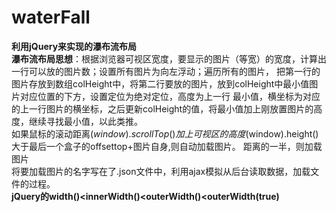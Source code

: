 # waterFall
**利用jQuery来实现的瀑布流布局**<br/>
**瀑布流布局思想**：根据浏览器可视区宽度，要显示的图片（等宽）的宽度，计算出一行可以放的图片数；设置所有图片为向左浮动；遍历所有的图片，
把第一行的图片存放到数组colHeight中，将第二行要放的图片，放到colHeight中最小值图片对应位置的下方，设置定位为绝对定位，高度为上一行
最小值，横坐标为对应的上一行图片的横坐标，之后更新colHeight的值，将最小值加上刚放置图片的高度，继续寻找最小值，以此类推。<br/>
如果鼠标的滚动距离$(window).scrollTop()加上可视区的高度$(window).height()大于最后一个盒子的offsettop+图片自身,则自动加载图片。
距离的一半，则加载图片<br/>
将要加载图片的名字写在了.json文件中，利用ajax模拟从后台读取数据，加载文件的过程。<br/>
**jQuery的width()<innerWidth()<outerWidth()<outerWidth(true)**
